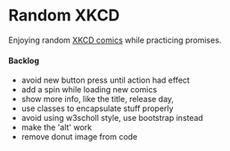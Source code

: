 # Random XKCD
Enjoying random [XKCD comics](https://xkcd.com) while practicing promises.


#### Backlog
- avoid new button press until action had effect
- add a spin while loading new comics
- show more info, like the title, release day, 
- use classes to encapsulate stuff properly
- avoid using w3scholl style, use bootstrap instead
- make the 'alt' work
- remove donut image from code
